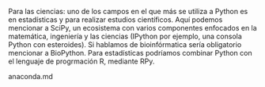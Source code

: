 Para las ciencias: uno de los campos en el que más se utiliza a Python es en estadísticas y para realizar estudios científicos. Aquí podemos mencionar a SciPy, un ecosistema con varios componentes enfocados en la matemática, ingeniería y las ciencias (IPython por ejemplo, una consola Python con esteroides). Si hablamos de bioinfórmatica sería obligatorio mencionar a BioPython. Para estadísticas podríamos combinar Python con el lenguaje de progrmación R, mediante RPy.

anaconda.md
